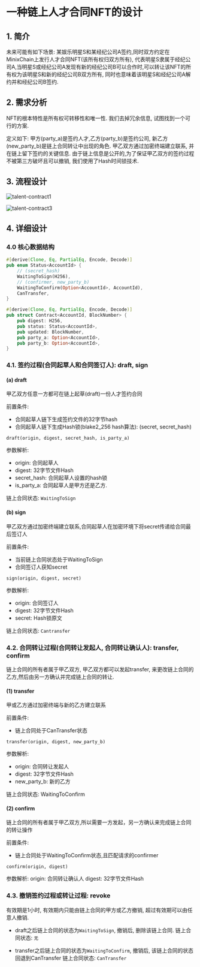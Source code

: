 # 一种链上人才合同NFT的设计
## 1. 简介
未来可能有如下场景:
某娱乐明星S和某经纪公司A签约,同时双方约定在MinixChain上发行人才合同NFT(该所有权归双方所有), 代表明星S隶属于经纪公司A,当明星S或经纪公司A发现有新的经纪公司B可以合作时,可以转让该NFT的所有权为该明星S和新的经纪公司B双方所有, 同时也意味着该明星S和经纪公司A解约并和经纪公司B签约.

## 2. 需求分析
NFT的根本特性是所有权可转移性和唯一性.
我们去掉冗余信息, 试图找到一个可行的方案.

定义如下:
甲方(party_a)是签约人才,乙方(party_b)是签约公司, 新乙方(new_party_b)是链上合同转让中出现的角色.
甲乙双方通过加密终端建立联系, 并在链上留下签约的关键信息.
由于链上信息是公开的,为了保证甲乙双方的签约过程不被第三方破坏且可以撤销,
我们使用了Hash时间锁技术.


## 3. 流程设计
![talent-contract1](https://user-images.githubusercontent.com/8869892/126440467-af13bed5-f5d2-41a8-b416-eee3e2d126b3.png)

![talent-contract3](https://user-images.githubusercontent.com/8869892/126441819-0ea8f0ea-7d2c-42c4-807b-bc1cb18f8d88.png)

## 4. 详细设计
### 4.0 核心数据结构

```rust
#[derive(Clone, Eq, PartialEq, Encode, Decode)]
pub enum Status<AccountId> {
    // (secret_hash)
    WaitingToSign(H256),
    // (confirmer, new_party_b)
    WaitingToConfirm(Option<AccountId>, AccountId),
    CanTransfer,
}

#[derive(Clone, Eq, PartialEq, Encode, Decode)]
pub struct Contract<AccountId, BlockNumber> {
    pub digest: H256,
    pub status: Status<AccountId>,
    pub updated: BlockNumber,
    pub party_a: Option<AccountId>,
    pub party_b: Option<AccountId>,
}
```

### 4.1. 签约过程(合同起草人和合同签订人): draft, sign
#### (a) draft

甲乙双方任意一方都可在链上起草(draft)一份人才签约合同

前置条件: 
  - 合同起草人链下生成签约文件的32字节hash
  - 合同起草人链下生成Hash锁(blake2_256 hash算法): (secret, secret_hash)

`draft(origin, digest, secret_hash, is_party_a)`

参数解析:
  - origin: 合同起草人
  - digest: 32字节文件Hash
  - secret_hash: 合同起草人设置的hash锁
  - is_party_a: 合同起草人是甲方还是乙方.

链上合同状态: `WaitingToSign`

#### (b) sign
甲乙双方通过加密终端建立联系,合同起草人在加密环境下将secret传递给合同最后签订人

前置条件:
  - 当前链上合同状态处于WaitingToSign
  - 合同签订人获知secret


`sign(origin, digest, secret)`

参数解析:
 - origin: 合同签订人
 - digest: 32字节文件Hash
 - secret: Hash锁原文

链上合同状态: `Cantransfer`

### 4.2. 合同转让过程(合同转让发起人, 合同转让确认人): transfer, confirm
链上合同的所有者属于甲乙双方,
甲乙双方都可以发起transfer, 来更改链上合同的乙方,然后由另一方确认并完成链上合同的转让.
#### (1) transfer
甲或乙方通过加密终端与新的乙方建立联系

前置条件:
  - 链上合同处于CanTransfer状态

`transfer(origin, digest, new_party_b)`

参数解析:
  - origin: 合同转让发起人
  - digest: 32字节文件Hash
  - new_party_b: 新的乙方

链上合同状态: WaitingToConfirm

#### (2) confirm
链上合同的所有者属于甲乙双方,所以需要一方发起，另一方确认来完成链上合同的转让操作

前置条件:
  - 链上合同处于WaitingToConfirm状态,且匹配请求的confirmer

`confirm(origin, digest)`

参数解析:
origin: 合同转让确认人
digest: 32字节文件Hash

### 4.3. 撤销签约过程或转让过程: revoke
有效期是1小时, 有效期内只能由链上合同的甲方或乙方撤销, 超过有效期可以由任意人撤销.

- draft之后链上合同的状态为`WaitingToSign`, 撤销后, 删除该链上合同.
链上合同状态: `无`

- transfer之后链上合同的状态为`WaitingToConfirm`, 撤销后, 该链上合同的状态回退到CanTransfer
链上合同状态: `CanTransfer`

